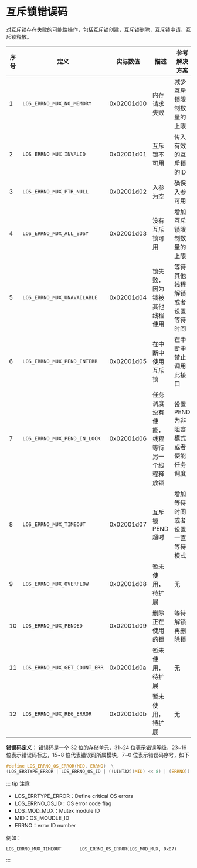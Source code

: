 # 互斥锁错误码

对互斥锁存在失败的可能性操作，包括互斥锁创建，互斥锁删除，互斥锁申请，互斥锁释放。  

| 序号 | 定义                             | 实际数值   | 描述                                       | 参考解决方案                         |
|------|----------------------------------|------------|--------------------------------------------|--------------------------------------|
| 1    | `LOS_ERRNO_MUX_NO_MEMORY`      | 0x02001d00 | 内存请求失败                               | 减少互斥锁限制数量的上限             |
| 2    | `LOS_ERRNO_MUX_INVALID`         | 0x02001d01 | 互斥锁不可用                               | 传入有效的互斥锁的ID                 |
| 3    | `LOS_ERRNO_MUX_PTR_NULL`       | 0x02001d02 | 入参为空                                   | 确保入参可用                         |
| 4    | `LOS_ERRNO_MUX_ALL_BUSY`       | 0x02001d03 | 没有互斥锁可用                             | 增加互斥锁限制数量的上限             |
| 5    | `LOS_ERRNO_MUX_UNAVAILABLE`     | 0x02001d04 | 锁失败，因为锁被其他线程使用               | 等待其他线程解锁或者设置等待时间     |
| 6    | `LOS_ERRNO_MUX_PEND_INTERR`    | 0x02001d05 | 在中断中使用互斥锁                         | 在中断中禁止调用此接口               |
| 7    | `LOS_ERRNO_MUX_PEND_IN_LOCK`  | 0x02001d06 | 任务调度没有使能，线程等待另一个线程释放锁 | 设置PEND为非阻塞模式或者使能任务调度 |
| 8    | `LOS_ERRNO_MUX_TIMEOUT`         | 0x02001d07 | 互斥锁PEND超时                             | 增加等待时间或者设置一直等待模式     |
| 9    | `LOS_ERRNO_MUX_OVERFLOW`        | 0x02001d08 | 暂未使用，待扩展                           | 无                                   |
| 10   | `LOS_ERRNO_MUX_PENDED`          | 0x02001d09 | 删除正在使用的锁                           | 等待解锁再删除锁                     |
| 11   | `LOS_ERRNO_MUX_GET_COUNT_ERR` | 0x02001d0a | 暂未使用，待扩展                           | 无                                   |
| 12   | `LOS_ERRNO_MUX_REG_ERROR`      | 0x02001d0b | 暂未使用，待扩展                           | 无                                   |

**错误码定义：** 错误码是一个 32 位的存储单元，31~24 位表示错误等级，23~16 位表示错误码标志，15~8 位代表错误码所属模块，7~0 位表示错误码序号，如下  
```c
#define LOS_ERRNO_OS_ERROR(MID, ERRNO)  \
(LOS_ERRTYPE_ERROR | LOS_ERRNO_OS_ID | ((UINT32)(MID) << 8) | (ERRNO))
```
::: tip 注意
- LOS_ERRTYPE_ERROR：Define critical OS errors
- LOS_ERRNO_OS_ID：OS error code flag
- LOS_MOD_MUX：Mutex module ID
- MID：OS_MOUDLE_ID
- ERRNO：error ID number    

例如：  
```  
LOS_ERRNO_MUX_TIMEOUT       LOS_ERRNO_OS_ERROR(LOS_MOD_MUX, 0x07)   
```  
:::  
